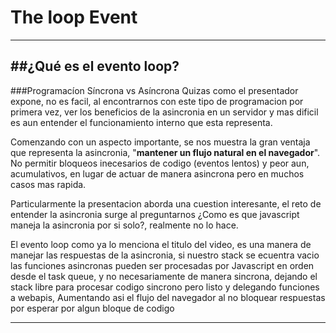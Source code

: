 The loop Event
===================
----------

##¿Qué es el evento loop?
-------------
###Programacíon Síncrona vs Asíncrona
Quizas como el presentador expone, no es facil,  al encontrarnos con este tipo de programacion por primera vez, ver los beneficios de la asincronia en un servidor  y mas dificil es aun entender el funcionamiento interno que esta representa.

Comenzando con un aspecto importante, se nos  muestra la gran ventaja que representa la asincronia, "**mantener un flujo natural en el navegador**". No permitir bloqueos inecesarios  de codigo (eventos lentos) y peor aun, acumulativos, en lugar de actuar de manera asincrona pero en muchos casos mas rapida. 

Particularmente la presentacion aborda una cuestion interesante, el reto de entender la asincronia surge al preguntarnos ¿Como es que javascript maneja la asincronia por si solo?, realmente no lo hace.

El evento loop como ya lo menciona el titulo del video, es una manera de manejar las respuestas de la asincronia, si nuestro stack se ecuentra vacio las funciones asincronas pueden ser procesadas por Javascript en orden desde el task queue, y no necesariamente de manera sincrona, dejando el stack libre para procesar codigo sincrono pero listo y delegando funciones a webapis, Aumentando asi el flujo del navegador al no bloquear respuestas por esperar por algun bloque de codigo 

____________________

[1]: https://www.youtube.com/watch?v=8aGhZQkoFbQ"Loop_Event"